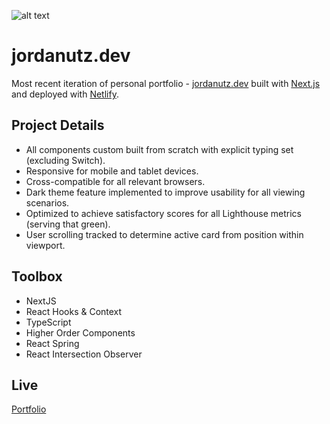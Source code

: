 ![alt text](https://i.ibb.co/9hyMdGr/Screen-Shot-2022-03-12-at-7-51-58-PM-1.png)

# jordanutz.dev

Most recent iteration of personal portfolio - [jordanutz.dev](https://www.jordanutz.dev) built with [Next.js](https://nextjs.org/) and deployed with [Netlify](https://www.netlify.com/).

## Project Details

-  All components custom built from scratch with explicit typing set (excluding Switch).
-  Responsive for mobile and tablet devices.
-  Cross-compatible for all relevant browsers.
-  Dark theme feature implemented to improve usability for all viewing scenarios.
-  Optimized to achieve satisfactory scores for all Lighthouse metrics (serving that green).
-  User scrolling tracked to determine active card from position within viewport.

## Toolbox

-  NextJS
-  React Hooks & Context
-  TypeScript
-  Higher Order Components
-  React Spring
-  React Intersection Observer

## Live

[Portfolio](https://www.jordanutz.dev)
